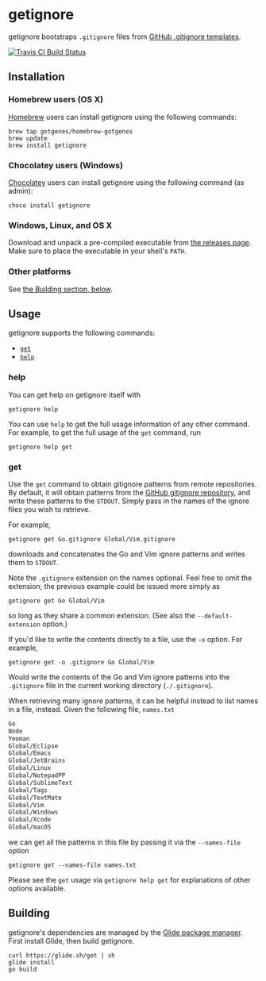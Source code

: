 # getignore

getignore bootstraps `.gitignore` files from [GitHub .gitignore templates](https://github.com/github/gitignore).

[![Travis CI Build Status](https://travis-ci.org/gotgenes/getignore.svg?branch=master)](https://travis-ci.org/gotgenes/getignore)


## Installation

### Homebrew users (OS X)

[Homebrew](http://brew.sh) users can install getignore using the following commands:

```shell
brew tap gotgenes/homebrew-gotgenes
brew update
brew install getignore
```

### Chocolatey users (Windows)

[Chocolatey](https://chocolatey.org/) users can install getignore using the following command (as admin):

```shell
choco install getignore
```

### Windows, Linux, and OS X

Download and unpack a pre-compiled executable from [the releases page](https://github.com/gotgenes/getignore/releases). Make sure to place the executable in your shell's `PATH`.


### Other platforms

See [the Building section, below](#building).


## Usage

getignore supports the following commands:

* [`get`](#get)
* [`help`](#help)


### help

You can get help on getignore itself with

```shell
getignore help
```

You can use `help` to get the full usage information of any other command. For example, to get the full usage of the `get` command, run

```shell
getignore help get
```

### get

Use the `get` command to obtain gitignore patterns from remote repositories. By default, it will obtain patterns from the [GitHub gitignore repository](https://github.com/github/gitignore), and write these patterns to the `STDOUT`. Simply pass in the names of the ignore files you wish to retrieve.

For example,

```shell
getignore get Go.gitignore Global/Vim.gitignore
```

downloads and concatenates the Go and Vim ignore patterns and writes them to `STDOUT`.


Note the `.gitignore` extension on the names optional. Feel free to omit the extension; the previous example could be issued more simply as

```shell
getignore get Go Global/Vim
```

so long as they share a common extension. (See also the `--default-extension` option.)

If you'd like to write the contents directly to a file, use the `-o` option. For example,

```shell
getignore get -o .gitignore Go Global/Vim
```

Would write the contents of the Go and Vim ignore patterns into the `.gitignore` file in the current working directory (`./.gitignore`).

When retrieving many ignore patterns, it can be helpful instead to list names in a file, instead. Given the following file, `names.txt`

```txt
Go
Node
Yeoman
Global/Eclipse
Global/Emacs
Global/JetBrains
Global/Linux
Global/NotepadPP
Global/SublimeText
Global/Tags
Global/TextMate
Global/Vim
Global/Windows
Global/Xcode
Global/macOS
```

we can get all the patterns in this file by passing it via the `--names-file` option

``` shell
getignore get --names-file names.txt
```

Please see the `get` usage via `getignore help get` for explanations of other options available.


## Building

getignore's dependencies are managed by the [Glide package manager](https://glide.sh/). First install Glide, then build getignore.

``` shell
curl https://glide.sh/get | sh
glide install
go build
```
